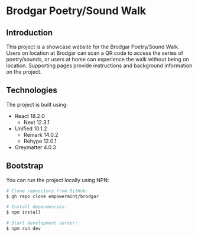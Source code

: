# Brodgar Poetry/Sound Walk

## Introduction

This project is a showcase website for the Brodgar Poetry/Sound Walk. Users on location at Brodgar can scan a QR code to access the series of poetry/sounds, or users at home can experience the walk without being on location. Supporting pages provide instructions and background information on the project.

## Technologies

The project is built using:

- React 18.2.0
  - Next 12.3.1
- Unified 10.1.2
  - Remark 14.0.2
  - Rehype 12.0.1
- Greymatter 4.0.3

## Bootstrap

You can run the project locally using NPN:

```bash
# Clone repository from GitHub:
$ gh repo clone empowermint/brodgar

# Install dependencies:
$ npm install

# Start development server:
$ npm run dev
```
